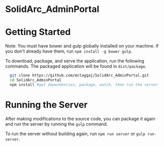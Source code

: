 # SolidArc_AdminPortal

# Getting Started

Note: You must have bower and gulp globally installed on your machine. If you don't already have them, run `npm install -g bower gulp`.

To download, package, and serve the application, run the following commands. The packaged application will be found in `dist/package`.

```bash
  git clone https://github.com/mctaggaj/SolidArc_AdminPortal.git
  cd SolidArc_AdminPortal
  npm install #get dependencies, package, watch, then run the server
```

# Running the Server

After making modifications to the source code, you can package it again and run the server by running the `gulp` command.

To run the server without building again, run `npm run server` or `gulp run-server`.
